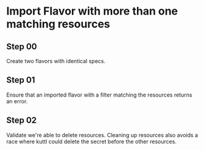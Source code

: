 # Import Flavor with more than one matching resources

## Step 00

Create two flavors with identical specs.

## Step 01

Ensure that an imported flavor with a filter matching the resources returns an error.

## Step 02

Validate we're able to delete resources.
Cleaning up resources also avoids a race where kuttl could delete the secret before the other resources.
